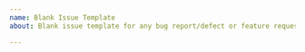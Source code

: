 ```yaml
---
name: Blank Issue Template
about: Blank issue template for any bug report/defect or feature request/enhancement.

---
```



